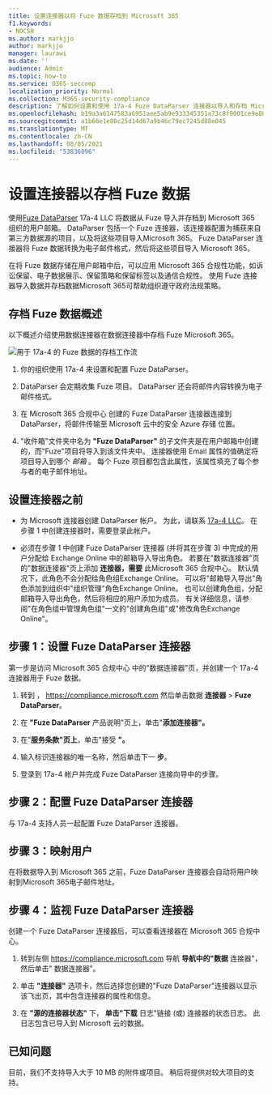 ```yaml
---
title: 设置连接器以将 Fuze 数据存档到 Microsoft 365
f1.keywords:
- NOCSH
ms.author: markjjo
author: markjjo
manager: laurawi
ms.date: ''
audience: Admin
ms.topic: how-to
ms.service: O365-seccomp
localization_priority: Normal
ms.collection: M365-security-compliance
description: 了解如何设置和使用 17a-4 Fuze DataParser 连接器以导入和存档 Microsoft 365。
ms.openlocfilehash: b19a3a6147583a6951aee5ab9e933345351a73c8f9001ce9e80bc9e259fc4940
ms.sourcegitcommit: a1b66e1e80c25d14d67a9b46c79ec7245d88e045
ms.translationtype: MT
ms.contentlocale: zh-CN
ms.lasthandoff: 08/05/2021
ms.locfileid: "53836096"
---
```

# <a name="set-up-a-connector-to-archive-fuze-data"></a>设置连接器以存档 Fuze 数据

使用[Fuze DataParser](https://www.17a-4.com/fuze-dataparser/) 17a-4 LLC 将数据从 Fuze 导入并存档到 Microsoft 365 组织的用户邮箱。 DataParser 包括一个 Fuze 连接器，该连接器配置为捕获来自第三方数据源的项目，以及将这些项目导入Microsoft 365。 Fuze DataParser 连接器将 Fuze 数据转换为电子邮件格式，然后将这些项目导入 Microsoft 365。

在将 Fuze 数据存储在用户邮箱中后，可以应用 Microsoft 365 合规性功能，如诉讼保留、电子数据展示、保留策略和保留标签以及通信合规性。 使用 Fuze 连接器导入数据并存档数据Microsoft 365可帮助组织遵守政府法规策略。

## <a name="overview-of-archiving-fuze-data"></a>存档 Fuze 数据概述

以下概述介绍使用数据连接器在数据连接器中存档 Fuze Microsoft 365。

![用于 17a-4 的 Fuze 数据的存档工作流](../media/FuzeDataParserConnectorWorkflow.png)

1. 你的组织使用 17a-4 来设置和配置 Fuze DataParser。

2. DataParser 会定期收集 Fuze 项目。 DataParser 还会将邮件内容转换为电子邮件格式。

3. 在 Microsoft 365 合规中心 创建的 Fuze DataParser 连接器连接到 DataParser，将邮件传输至 Microsoft 云中的安全 Azure 存储 位置。

4. "收件箱"文件夹中名为 **"Fuze DataParser"** 的子文件夹是在用户邮箱中创建的，而"Fuze"项目将导入到该文件夹中。 连接器使用 Email 属性的值确定将项目导入到哪个 *邮箱* 。 每个 Fuze 项目都包含此属性，该属性填充了每个参与者的电子邮件地址。

## <a name="before-you-set-up-a-connector"></a>设置连接器之前

- 为 Microsoft 连接器创建 DataParser 帐户。 为此，请联系 [17a-4 LLC](https://www.17a-4.com/contact/)。 在步骤 1 中创建连接器时，需要登录此帐户。

- 必须在步骤 1 中创建 Fuze DataParser 连接器 (并将其在步骤 3) 中完成的用户分配给 Exchange Online 中的邮箱导入导出角色。 若要在"数据连接器"页的"数据连接器"页上添加 **连接器，需要** 此Microsoft 365 合规中心。 默认情况下，此角色不会分配给角色组Exchange Online。 可以将"邮箱导入导出"角色添加到组织中"组织管理"角色Exchange Online。 也可以创建角色组，分配邮箱导入导出角色，然后将相应的用户添加为成员。 有关详细信息，请参阅"在角色[](/Exchange/permissions-exo/role-groups#create-role-groups)组中管理角色组[](/Exchange/permissions-exo/role-groups#modify-role-groups)"一文的"创建角色组"或"修改角色Exchange Online"。

## <a name="step-1-set-up-a-fuze-dataparser-connector"></a>步骤 1：设置 Fuze DataParser 连接器

第一步是访问 Microsoft 365 合规中心 中的"数据连接器"页，并创建一个 17a-4 连接器用于 Fuze 数据。

1. 转到 ， <https://compliance.microsoft.com> 然后单击数据 **连接器**  >  **Fuze DataParser**。

2. 在 **"Fuze DataParser** 产品说明"页上，单击"**添加连接器"。**

3. 在"**服务条款"页上**，单击"接受 **"。**

4. 输入标识连接器的唯一名称，然后单击下一 **步**。

5. 登录到 17a-4 帐户并完成 Fuze DataParser 连接向导中的步骤。

## <a name="step-2-configure-the-fuze-dataparser-connector"></a>步骤 2：配置 Fuze DataParser 连接器

与 17a-4 支持人员一起配置 Fuze DataParser 连接器。

## <a name="step-3-map-users"></a>步骤 3：映射用户

在将数据导入到 Microsoft 365 之前，Fuze DataParser 连接器会自动将用户映射到Microsoft 365电子邮件地址。

## <a name="step-4-monitor-the-fuze-dataparser-connector"></a>步骤 4：监视 Fuze DataParser 连接器

创建一个 Fuze DataParser 连接器后，可以查看连接器在 Microsoft 365 合规中心。

1. 转到左侧 <https://compliance.microsoft.com> 导航 **导航中的"数据** 连接器"，然后单击" 数据连接器"。

2. 单击 **"连接器"** 选项卡，然后选择您创建的"Fuze DataParser"连接器以显示该飞出页，其中包含连接器的属性和信息。

3. 在 **"源的连接器状态"** 下， **单击"下载** 日志"链接 (或) 连接器的状态日志。 此日志包含已导入到 Microsoft 云的数据。

## <a name="known-issues"></a>已知问题

目前，我们不支持导入大于 10 MB 的附件或项目。 稍后将提供对较大项目的支持。
